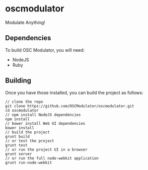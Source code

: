 oscmodulator
============

Modulate Anything!

Dependencies
-------------
To build OSC Modulator, you will need:
* NodeJS
* Ruby

Building
--------
Once you have those installed, you can build the project as follows:

    // clone the repo
    git clone https://github.com/OSCModulator/oscmodulator.git
    cd oscmodulator
    // npm install NodeJS dependencies
    npm install
    // bower install Web UI dependencies
    bower install
    // build the project
    grunt build
    // or test the project
    grunt test
    // or run the project UI in a browser
    grunt server
    // or run the full node-webkit application
    grunt run-node-webkit

